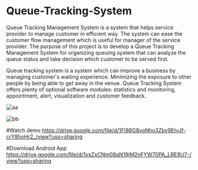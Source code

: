 # Queue-Tracking-System

Queue Tracking Management System is a system that helps service provider to manage customer in efficient way. The system can ease the customer flow management which is useful for manager of the service provider. The purpose of this project is to develop a Queue Tracking Management System for organizing queuing system that can analyze the queue status and take decision which customer to be served first.

Queue tracking system is a system which can improve a business by managing customer's waiting experience. Minimizing the exposure to other people by being able to get away in the venue. Queue Tracking System offers plenty of optional software modules: statistics and monitoring, appointment, alert, visualization and customer feedback.

![aa](https://user-images.githubusercontent.com/100606016/158040887-30e5273f-3604-4a21-aad5-344571bece51.PNG)


![bb](https://user-images.githubusercontent.com/100606016/158040888-12cfd544-dcd3-474d-a269-03748ebefa21.PNG)

#Watch demo 
https://drive.google.com/file/d/1Fl86G8voNho3Zbv9EtyJf-crY8hoHr2_/view?usp=sharing

#Download Android App
https://drive.google.com/file/d/1vsZxCNm08aN19jM2nFYW70PA_LRE9U7-/view?usp=sharing

